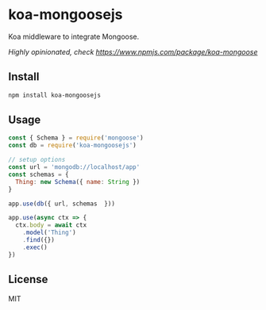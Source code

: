 # koa-mongoosejs

Koa middleware to integrate Mongoose. 

*Highly opinionated, check <https://www.npmjs.com/package/koa-mongoose>*

## Install

```sh
npm install koa-mongoosejs
```

## Usage

```js
const { Schema } = require('mongoose')
const db = require('koa-mongoosejs')

// setup options
const url = 'mongodb://localhost/app'
const schemas = {
  Thing: new Schema({ name: String })
}

app.use(db({ url, schemas  }))

app.use(async ctx => {
  ctx.body = await ctx
    .model('Thing')
    .find({})
    .exec()
})
```

## License

MIT
